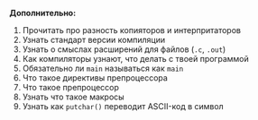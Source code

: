 __Дополнительно:__
1. Прочитать про разность копияторов и интерпритаторов
2. Узнать стандарт версии компиляции
3. Узнать о смыслах расширений для файлов (`.c`, `.out`)
4. Как компиляторы узнают, что делать с твоей программой
5. Обязательно ли `main` называться как `main`
6. Что такое директивы препроцессора
7. Что такое препроцессор
8. Узнать что такое макросы
9. Узнать как `putchar()` переводит ASCII-код в символ